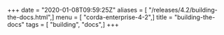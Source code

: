 +++
date = "2020-01-08T09:59:25Z"
aliases = [ "/releases/4.2/building-the-docs.html",]
menu = [ "corda-enterprise-4-2",]
title = "building-the-docs"
tags = [ "building", "docs",]
+++

